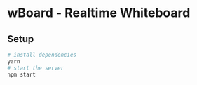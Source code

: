 # wBoard - Realtime Whiteboard

## Setup

```sh
# install dependencies
yarn
# start the server
npm start
```
